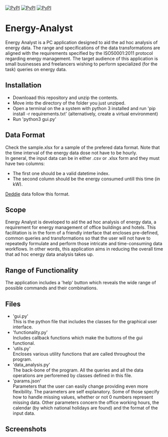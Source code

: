 [![PyPI](https://img.shields.io/static/v1?label=pandas&message=1.5&color=blue)](https://pandas.pydata.org/)
[![PyPI](https://img.shields.io/static/v1?label=numpy&message=1.24&color=green)](https://numpy.org/)
[![PyPI](https://img.shields.io/static/v1?label=Tcl/Tk&message=8.5&color=green)](https://docs.python.org/3/library/tkinter.html)



# Energy-Analyst

Energy Analyst is a PC application designed to aid the ad hoc analysis of energy data. The range and specifications of the data transformations are aligned with the requirements specified by the ISO50001:2011 protocol regarding energy management. The target audience of this application is small businesses and freelancers wishing to perform specialized (for the task) queries on energy data.

## Installation
* Downloaad this repository and unzip the contents.
* Move into the directory of the folder you just unziped.
* Open a terminal on the a system with python 3 installed and run 'pip install -r requirements.txt' (alternatively, create a virtual environment)
* Run 'python3 gui.py'

## Data Format
Check the sample.xlsx for a sample of the prefered data format.
Note that the time interval of the energy data dose not have to be hourly.<br />
In general, the input data can be in either .csv or .xlsx form and they must have two columns:
- The first one should be a valid datetime index.
- The second column should be the energy consumed untill this time (in kW).<br />

[Deddie](https://deddie.gr/) data follow this format.

## Scope
Energy Analyst is developed to aid the ad hoc analysis of energy data, a requirement for energy management of office buildings and hotels. This facilitation is in the form of a friendly interface that encloses pre-defined, common queries and transformations so that the user will not have to repeatedly formulate and perform those intricate and time-consuming data workflows. In other words, this application aims in reducing the overall time that ad hoc energy data analysis takes up.

## Range of Functionality
The application includes a 'help' button which reveals the wide range of possible commands and their combinations.

## Files
* 'gui.py' <br/>
This is the python file that includes the classes for the graphical user interface.
* 'functionality.py' <br />
Includes callback functions which make the buttons of the gui functional.
* 'utils.py' <br />
Encloses various utility functions that are called throughout the program.
* 'data_analysis.py' <br />
The back-bone of the program. All the queries and all the data operations are perforemed by classes defined in this file.
* 'params.json' <br />
Parameters that the user can easily change providing even more flexibility. The parameters are self explanatory. Some of those specify how to handle missing values, whether or not <it>0</it> numbers represent missing data. Other parameters concern the office working hours, the calendar (by which national holidays are found) and the format of the input data.

## Screenshots
